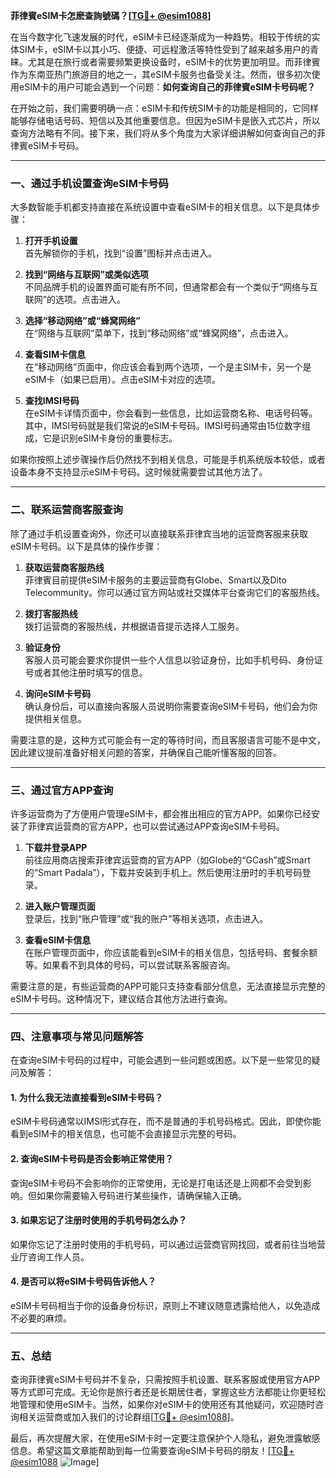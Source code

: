 **菲律賓eSIM卡怎麽查詢號碼？[[TG💪+ @esim1088](https://t.me/s/esim1088)]**

在当今数字化飞速发展的时代，eSIM卡已经逐渐成为一种趋势。相较于传统的实体SIM卡，eSIM卡以其小巧、便捷、可远程激活等特性受到了越来越多用户的青睐。尤其是在旅行或者需要频繁更换设备时，eSIM卡的优势更加明显。而菲律賓作为东南亚热门旅游目的地之一，其eSIM卡服务也备受关注。然而，很多初次使用eSIM卡的用户可能会遇到一个问题：**如何查询自己的菲律賓eSIM卡号码呢？**

在开始之前，我们需要明确一点：eSIM卡和传统SIM卡的功能是相同的，它同样能够存储电话号码、短信以及其他重要信息。但因为eSIM卡是嵌入式芯片，所以查询方法略有不同。接下来，我们将从多个角度为大家详细讲解如何查询自己的菲律賓eSIM卡号码。

---

### **一、通过手机设置查询eSIM卡号码**

大多数智能手机都支持直接在系统设置中查看eSIM卡的相关信息。以下是具体步骤：

1. **打开手机设置**  
   首先解锁你的手机，找到“设置”图标并点击进入。

2. **找到“网络与互联网”或类似选项**  
   不同品牌手机的设置界面可能有所不同，但通常都会有一个类似于“网络与互联网”的选项。点击进入。

3. **选择“移动网络”或“蜂窝网络”**  
   在“网络与互联网”菜单下，找到“移动网络”或“蜂窝网络”，点击进入。

4. **查看SIM卡信息**  
   在“移动网络”页面中，你应该会看到两个选项，一个是主SIM卡，另一个是eSIM卡（如果已启用）。点击eSIM卡对应的选项。

5. **查找IMSI号码**  
   在eSIM卡详情页面中，你会看到一些信息，比如运营商名称、电话号码等。其中，IMSI号码就是我们常说的eSIM卡号码。IMSI号码通常由15位数字组成，它是识别eSIM卡身份的重要标志。

如果你按照上述步骤操作后仍然找不到相关信息，可能是手机系统版本较低，或者设备本身不支持显示eSIM卡号码。这时候就需要尝试其他方法了。

---

### **二、联系运营商客服查询**

除了通过手机设置查询外，你还可以直接联系菲律宾当地的运营商客服来获取eSIM卡号码。以下是具体的操作步骤：

1. **获取运营商客服热线**  
   菲律賓目前提供eSIM卡服务的主要运营商有Globe、Smart以及Dito Telecommunity。你可以通过官方网站或社交媒体平台查询它们的客服热线。

2. **拨打客服热线**  
   拨打运营商的客服热线，并根据语音提示选择人工服务。

3. **验证身份**  
   客服人员可能会要求你提供一些个人信息以验证身份，比如手机号码、身份证号或者其他注册时填写的信息。

4. **询问eSIM卡号码**  
   确认身份后，可以直接向客服人员说明你需要查询eSIM卡号码，他们会为你提供相关信息。

需要注意的是，这种方式可能会有一定的等待时间，而且客服语言可能不是中文，因此建议提前准备好相关问题的答案，并确保自己能听懂客服的回答。

---

### **三、通过官方APP查询**

许多运营商为了方便用户管理eSIM卡，都会推出相应的官方APP。如果你已经安装了菲律宾运营商的官方APP，也可以尝试通过APP查询eSIM卡号码。

1. **下载并登录APP**  
   前往应用商店搜索菲律宾运营商的官方APP（如Globe的“GCash”或Smart的“Smart Padala”），下载并安装到手机上。然后使用注册时的手机号码登录。

2. **进入账户管理页面**  
   登录后，找到“账户管理”或“我的账户”等相关选项，点击进入。

3. **查看eSIM卡信息**  
   在账户管理页面中，你应该能看到eSIM卡的相关信息，包括号码、套餐余额等。如果看不到具体的号码，可以尝试联系客服咨询。

需要注意的是，有些运营商的APP可能只支持查看部分信息，无法直接显示完整的eSIM卡号码。这种情况下，建议结合其他方法进行查询。

---

### **四、注意事项与常见问题解答**

在查询eSIM卡号码的过程中，可能会遇到一些问题或困惑。以下是一些常见的疑问及解答：

#### **1. 为什么我无法直接看到eSIM卡号码？**
   eSIM卡号码通常以IMSI形式存在，而不是普通的手机号码格式。因此，即使你能看到eSIM卡的相关信息，也可能不会直接显示完整的号码。

#### **2. 查询eSIM卡号码是否会影响正常使用？**
   查询eSIM卡号码不会影响你的正常使用，无论是打电话还是上网都不会受到影响。但如果你需要输入号码进行某些操作，请确保输入正确。

#### **3. 如果忘记了注册时使用的手机号码怎么办？**
   如果你忘记了注册时使用的手机号码，可以通过运营商官网找回，或者前往当地营业厅咨询工作人员。

#### **4. 是否可以将eSIM卡号码告诉他人？**
   eSIM卡号码相当于你的设备身份标识，原则上不建议随意透露给他人，以免造成不必要的麻烦。

---

### **五、总结**

查询菲律賓eSIM卡号码并不复杂，只需按照手机设置、联系客服或使用官方APP等方式即可完成。无论你是旅行者还是长期居住者，掌握这些方法都能让你更轻松地管理和使用eSIM卡。当然，如果你对eSIM卡的使用还有其他疑问，欢迎随时咨询相关运营商或加入我们的讨论群组[[TG💪+ @esim1088](https://t.me/s/esim1088)]。

最后，再次提醒大家，在使用eSIM卡时一定要注意保护个人隐私，避免泄露敏感信息。希望这篇文章能帮助到每一位需要查询eSIM卡号码的朋友！[[TG💪+ @esim1088](https://t.me/s/esim1088) ![Image](https://i.postimg.cc/4NQfJmqS/Snipaste-2025-05-13-00-14-12.png)]